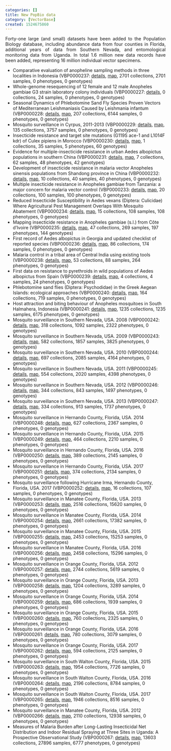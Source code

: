 ```yaml
---
categories: []
title: New PopBio data
category: [VectorBase]
created: 1524675860
---
```

<p style="text-align:justify">Forty-one large (and small) datasets have been added to the Population Biology database, including abundance data from four counties in Florida, additional years of data from Southern Nevada, and entomological monitoring data from Uganda. In total 1.6 million new data records have been added, representing 16 million individual vector specimens.</p>

<ul>
<li>Comparative evaluation of anopheline sampling methods in three localities in Indonesia (VBP0000237: <a href="/popbio/project?id=VBP0000237">details</a>, <a href="/popbio/map/?projectID=VBP0000237">map</a>, 2701 collections, 2701 samples, 0 phenotypes, 0 genotypes)</li>
<li>Whole-genome resequencing of 12 female and 12 male Anopheles gambiae G3 strain laboratory colony individuals (VBP0000227: <a href="/popbio/project?id=VBP0000227">details</a>, 0 collections, 24 samples, 0 phenotypes, 0 genotypes)</li>
<li>Seasonal Dynamics of Phlebotomine Sand Fly Species Proven Vectors of Mediterranean Leishmaniasis Caused by Leishmania infantum (VBP0000228: <a href="/popbio/project?id=VBP0000228">details</a>, <a href="/popbio/map/?projectID=VBP0000228">map</a>, 207 collections, 6144 samples, 0 phenotypes, 0 genotypes)</li>
<li>Mosquito surveillance in Cyrpus, 2011-2013 (VBP0000229: <a href="/popbio/project?id=VBP0000229">details</a>, <a href="/popbio/map/?projectID=VBP0000229">map</a>, 135 collections, 3757 samples, 0 phenotypes, 0 genotypes)</li>
<li>Insecticide resistance and target site mutations (G119S ace-1 and L1014F kdr) of Culex pipiens in Morocco (VBP0000230: <a href="/popbio/project?id=VBP0000230">details</a>, <a href="/popbio/map/?projectID=VBP0000230">map</a>, 1 collections, 35 samples, 5 phenotypes, 60 genotypes)</li>
<li>Evidence for multiple-insecticide resistance in urban Aedes albopictus populations in southern China (VBP0000231: <a href="/popbio/project?id=VBP0000231">details</a>, <a href="/popbio/map/?projectID=VBP0000231">map</a>, 7 collections, 62 samples, 48 phenotypes, 42 genotypes)</li>
<li>Development of insecticide resistance in malaria vector Anopheles sinensis populations from Shandong province in China (VBP0000232: <a href="/popbio/project?id=VBP0000232">details</a>, <a href="/popbio/map/?projectID=VBP0000232">map</a>, 10 collections, 40 samples, 40 phenotypes, 0 genotypes)</li>
<li>Multiple insecticide resistance in Anopheles gambiae from Tanzania: a major concern for malaria vector control (VBP0000233: <a href="/popbio/project?id=VBP0000233">details</a>, <a href="/popbio/map/?projectID=VBP0000233">map</a>, 20 collections, 100 samples, 100 phenotypes, 0 genotypes)</li>
<li>Reduced Insecticide Susceptibility in Aedes vexans (Diptera: Culicidae) Where Agricultural Pest Management Overlaps With Mosquito Abatement (VBP0000234: <a href="/popbio/project?id=VBP0000234">details</a>, <a href="/popbio/map/?projectID=VBP0000234">map</a>, 15 collections, 108 samples, 108 phenotypes, 0 genotypes)</li>
<li>Mapping insecticide resistance in Anopheles gambiae (s.l.) from Côte d’Ivoire (VBP0000235: <a href="/popbio/project?id=VBP0000235">details</a>, <a href="/popbio/map/?projectID=VBP0000235">map</a>, 47 collections, 269 samples, 197 phenotypes, 144 genotypes)</li>
<li>First record of Aedes albopictus in Georgia and updated checklist of reported species (VBP0000236: <a href="/popbio/project?id=VBP0000236">details</a>, <a href="/popbio/map/?projectID=VBP0000236">map</a>, 86 collections, 174 samples, 0 phenotypes, 0 genotypes)</li>
<li>Malaria control in a tribal area of Central India using existing tools (VBP0000238: <a href="/popbio/project?id=VBP0000238">details</a>, <a href="/popbio/map/?projectID=VBP0000238">map</a>, 53 collections, 88 samples, 264 phenotypes, 0 genotypes)</li>
<li>First data on resistance to pyrethroids in wild populations of Aedes albopictus from Spain (VBP0000239: <a href="/popbio/project?id=VBP0000239">details</a>, <a href="/popbio/map/?projectID=VBP0000239">map</a>, 4 collections, 4 samples, 24 phenotypes, 0 genotypes)</li>
<li>Phlebotomine sand flies (Diptera: Psychodidae) in the Greek Aegean Islands: ecological approaches (VBP0000240: <a href="/popbio/project?id=VBP0000240">details</a>, <a href="/popbio/map/?projectID=VBP0000240">map</a>, 164 collections, 719 samples, 0 phenotypes, 0 genotypes)</li>
<li>Host attraction and biting behaviour of Anopheles mosquitoes in South Halmahera, Indonesia (VBP0000241: <a href="/popbio/project?id=VBP0000241">details</a>, <a href="/popbio/map/?projectID=VBP0000241">map</a>, 1235 collections, 1235 samples, 6175 phenotypes, 0 genotypes)</li>
<li>Mosquito surveillance in Southern Nevada, USA. 2008 (VBP0000242: <a href="/popbio/project?id=VBP0000242">details</a>, <a href="/popbio/map/?project=VBP0000242">map</a>, 318 collections, 1092 samples, 2322 phenotypes, 0 genotypes)</li>
<li>Mosquito surveillance in Southern Nevada, USA. 2009 (VBP0000243: <a href="/popbio/project?id=VBP0000243">details</a>, <a href="/popbio/map/?projectID=VBP0000243">map</a>, 582 collections, 1857 samples, 3825 phenotypes, 0 genotypes)</li>
<li>Mosquito surveillance in Southern Nevada, USA. 2010 (VBP0000244: <a href="/popbio/project?id=VBP0000244">details</a>, <a href="/popbio/map/?projectID=VBP0000244">map</a>, 697 collections, 2085 samples, 4164 phenotypes, 0 genotypes)</li>
<li>Mosquito surveillance in Southern Nevada, USA. 2011 (VBP0000245: <a href="/popbio/project?id=VBP0000245">details</a>, <a href="/popbio/map/?projectID=VBP0000245">map</a>, 554 collections, 2020 samples, 4398 phenotypes, 0 genotypes)</li>
<li>Mosquito surveillance in Southern Nevada, USA. 2012 (VBP0000246: <a href="/popbio/project?id=VBP0000246">details</a>, <a href="/popbio/map/?projectID=VBP0000246">map</a>, 344 collections, 843 samples, 1497 phenotypes, 0 genotypes)</li>
<li>Mosquito surveillance in Southern Nevada, USA. 2013 (VBP0000247: <a href="/popbio/project?id=VBP0000247">details</a>, <a href="/popbio/map/?projectID=VBP0000247">map</a>, 334 collections, 913 samples, 1737 phenotypes, 0 genotypes)</li>
<li>Mosquito surveillance in Hernando County, Florida, USA. 2014 (VBP0000248: <a href="/popbio/project?id=VBP0000248">details</a>, <a href="/popbio/map/?projectID=VBP0000248">map</a>, 627 collections, 2367 samples, 0 phenotypes, 0 genotypes)</li>
<li>Mosquito surveillance in Hernando County, Florida, USA. 2015 (VBP0000249: <a href="/popbio/project?id=VBP0000249">details</a>, <a href="/popbio/map/?projectID=VBP0000249">map</a>, 464 collections, 2210 samples, 0 phenotypes, 0 genotypes)</li>
<li>Mosquito surveillance in Hernando County, Florida, USA. 2016 (VBP0000250: <a href="/popbio/project?id=VBP0000250">details</a>, <a href="/popbio/map/?projectID=VBP0000250">map</a>, 389 collections, 2145 samples, 0 phenotypes, 0 genotypes)</li>
<li>Mosquito surveillance in Hernando County, Florida, USA. 2017 (VBP0000251: <a href="/popbio/project?id=VBP0000251">details</a>, <a href="/popbio/map/?projectID=VBP0000251">map</a>, 374 collections, 2134 samples, 0 phenotypes, 0 genotypes)</li>
<li>Mosquito surveillance following Hurricane Irma, Hernando County, Florida, USA. 2017 (VBP0000252: <a href="/popbio/project?id=VBP0000252">details</a>, <a href="/popbio/map/?projectID=VBP0000252">map</a>, 16 collections, 107 samples, 0 phenotypes, 0 genotypes)</li>
<li>Mosquito surveillance in Manatee County, Florida, USA. 2013 (VBP0000253: <a href="/popbio/project?id=VBP0000253">details</a>, <a href="/popbio/map/?projectID=VBP0000253">map</a>, 2516 collections, 15620 samples, 0 phenotypes, 0 genotypes)</li>
<li>Mosquito surveillance in Manatee County, Florida, USA. 2014 (VBP0000254: <a href="/popbio/project?id=VBP0000254">details</a>, <a href="/popbio/map/?projectID=VBP0000254">map</a>, 2661 collections, 17382 samples, 0 phenotypes, 0 genotypes)</li>
<li>Mosquito surveillance in Manatee County, Florida, USA. 2015 (VBP0000255: <a href="/popbio/project?id=VBP0000255">details</a>, <a href="/popbio/map/?projectID=VBP0000255">map</a>, 2453 collections, 15253 samples, 0 phenotypes, 0 genotypes)</li>
<li>Mosquito surveillance in Manatee County, Florida, USA. 2016 (VBP0000256: <a href="/popbio/project?id=VBP0000256">details</a>, <a href="/popbio/map/?projectID=VBP0000256">map</a>, 2458 collections, 15296 samples, 0 phenotypes, 0 genotypes)</li>
<li>Mosquito surveillance in Orange County, Florida, USA. 2012 (VBP0000257: <a href="/popbio/project?id=VBP0000257">details</a>, <a href="/popbio/map/?projectID=VBP0000257">map</a>, 2744 collections, 5619 samples, 0 phenotypes, 0 genotypes)</li>
<li>Mosquito surveillance in Orange County, Florida, USA. 2013 (VBP0000258: <a href="/popbio/project?id=VBP0000258">details</a>, <a href="/popbio/map/?projectID=VBP0000258">map</a>, 1204 collections, 3289 samples, 0 phenotypes, 0 genotypes)</li>
<li>Mosquito surveillance in Orange County, Florida, USA. 2014 (VBP0000259: <a href="/popbio/project?id=VBP0000259">details</a>, <a href="/popbio/map/?projectID=VBP0000259">map</a>, 686 collections, 1939 samples, 0 phenotypes, 0 genotypes)</li>
<li>Mosquito surveillance in Orange County, Florida, USA. 2015 (VBP0000260: <a href="/popbio/project?id=VBP0000260">details</a>, <a href="/popbio/map/?projectID=VBP0000260">map</a>, 760 collections, 2325 samples, 0 phenotypes, 0 genotypes)</li>
<li>Mosquito surveillance in Orange County, Florida, USA. 2016 (VBP0000261: <a href="/popbio/project?id=VBP0000261">details</a>, <a href="/popbio/map/?projectID=VBP0000261">map</a>, 780 collections, 3079 samples, 0 phenotypes, 0 genotypes)</li>
<li>Mosquito surveillance in Orange County, Florida, USA. 2017 (VBP0000262: <a href="/popbio/project?id=VBP0000262">details</a>, <a href="/popbio/map/?projectID=VBP0000262">map</a>, 594 collections, 2125 samples, 0 phenotypes, 0 genotypes)</li>
<li>Mosquito surveillance in South Walton County, Florida, USA. 2015 (VBP0000263: <a href="/popbio/project?id=VBP0000263">details</a>, <a href="/popbio/map/?projectID=VBP0000263">map</a>, 1954 collections, 7726 samples, 0 phenotypes, 0 genotypes)</li>
<li>Mosquito surveillance in South Walton County, Florida, USA. 2016 (VBP0000264: <a href="/popbio/project?id=VBP0000264">details</a>, <a href="/popbio/map/?projectID=VBP0000264">map</a>, 2196 collections, 8784 samples, 0 phenotypes, 0 genotypes)</li>
<li>Mosquito surveillance in South Walton County, Florida, USA. 2017 (VBP0000265: <a href="/popbio/project?id=VBP0000265">details</a>, <a href="/popbio/map/?projectID=VBP0000265">map</a>, 1946 collections, 8516 samples, 0 phenotypes, 0 genotypes)</li>
<li>Mosquito surveillance in Manatee County, Florida, USA. 2012 (VBP0000266: <a href="/popbio/project?id=VBP0000266">details</a>, <a href="/popbio/map/?projectID=VBP0000266">map</a>, 2110 collections, 12938 samples, 0 phenotypes, 0 genotypes)</li>
<li>Measures of Malaria Burden after Long-Lasting Insecticidal Net Distribution and Indoor Residual Spraying at Three Sites in Uganda: A Prospective Observational Study (VBP0000267: <a href="/popbio/project?id=VBP0000267">details</a>, <a href="/popbio/map/?projectID=VBP0000267">map</a>, 13603 collections, 27896 samples, 6777 phenotypes, 0 genotypes)</li>
</ul>

